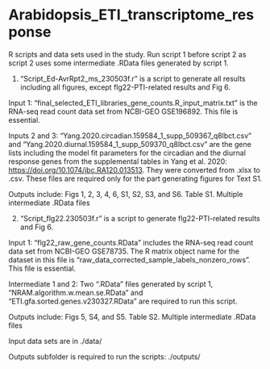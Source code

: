 # Arabidopsis_ETI_transcriptome_response

R scripts and data sets used in the study. Run script 1 before script 2 as script 2 uses some intermediate .RData files generated by script 1.

1. “Script_Ed-AvrRpt2_ms_230503f.r” is a script to generate all results including all figures, except flg22-PTI-related results and Fig 6.

Input 1: “final_selected_ETI_libraries_gene_counts.R_input_matrix.txt” is the RNA-seq read count data set from NCBI-GEO GSE196892. This file is essential.

Inputs 2 and 3: “Yang.2020.circadian.159584_1_supp_509367_q8lbct.csv” and “Yang.2020.diurnal.159584_1_supp_509370_q8lbct.csv” are the gene lists including the model fit parameters for the circadian and the diurnal response genes from the supplemental tables in Yang et al. 2020: https://doi.org/10.1074/jbc.RA120.013513. They were converted from .xlsx to .csv. These files are required only for the part generating figures for Text S1.

Outputs include: Figs 1, 2, 3, 4, 6, S1, S2, S3, and S6. Table S1. Multiple intermediate .RData files


2. “Script_flg22.230503f.r” is a script to generate flg22-PTI-related results and Fig 6. 

Input 1: “flg22_raw_gene_counts.RData” includes the RNA-seq read count data set from NCBI-GEO GSE78735. The R matrix object name for the dataset in this file is “raw_data_corrected_sample_labels_nonzero_rows”. This file is essential.

Intermediate 1 and 2: Two “.RData” files generated by script 1, “NRAM.algorithm.w.mean.se.RData” and “ETI.gfa.sorted.genes.v230327.RData” are required to run this script.

Outputs include: Figs 5, S4, and S5. Table S2. Multiple intermediate .RData files


Input data sets are in ./data/

Outputs subfolder is required to run the scripts: ./outputs/
